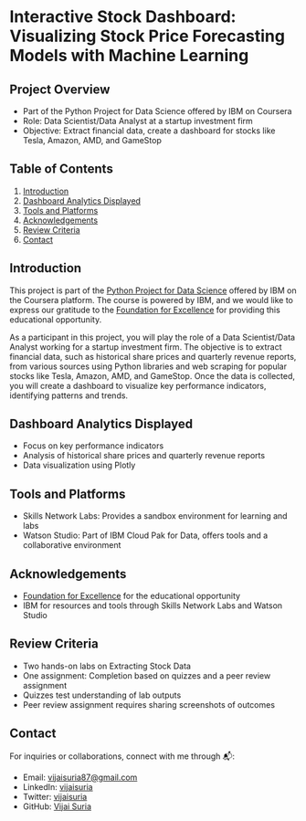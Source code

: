 # Interactive Stock Dashboard: Visualizing Stock Price Forecasting Models with Machine Learning

## Project Overview

- Part of the Python Project for Data Science offered by IBM on Coursera
- Role: Data Scientist/Data Analyst at a startup investment firm
- Objective: Extract financial data, create a dashboard for stocks like Tesla, Amazon, AMD, and GameStop

## Table of Contents

1. [Introduction](#introduction)
2. [Dashboard Analytics Displayed](#dashboard-analytics-displayed)
3. [Tools and Platforms](#tools-and-platforms)
4. [Acknowledgements](#acknowledgements)
5. [Review Criteria](#review-criteria)
6. [Contact](#contact)

## Introduction

This project is part of the [Python Project for Data Science](https://www.coursera.org/learn/python-project-for-data-science) offered by IBM on the Coursera platform. The course is powered by IBM, and we would like to express our gratitude to the [Foundation for Excellence](ffe.org) for providing this educational opportunity.

As a participant in this project, you will play the role of a Data Scientist/Data Analyst working for a startup investment firm. The objective is to extract financial data, such as historical share prices and quarterly revenue reports, from various sources using Python libraries and web scraping for popular stocks like Tesla, Amazon, AMD, and GameStop. Once the data is collected, you will create a dashboard to visualize key performance indicators, identifying patterns and trends.

## Dashboard Analytics Displayed

- Focus on key performance indicators
- Analysis of historical share prices and quarterly revenue reports
- Data visualization using Plotly

## Tools and Platforms

- Skills Network Labs: Provides a sandbox environment for learning and labs
- Watson Studio: Part of IBM Cloud Pak for Data, offers tools and a collaborative environment

## Acknowledgements

- [Foundation for Excellence](ffe.org) for the educational opportunity
- IBM for resources and tools through Skills Network Labs and Watson Studio

## Review Criteria

- Two hands-on labs on Extracting Stock Data
- One assignment: Completion based on quizzes and a peer review assignment
- Quizzes test understanding of lab outputs
- Peer review assignment requires sharing screenshots of outcomes

## Contact

For inquiries or collaborations, connect with me through 📬:

- Email: [vijaisuria87@gmail.com](mailto:vijaisuria87@gmail.com)
- LinkedIn: [vijaisuria](https://www.linkedin.com/in/vijaisuria/)
- Twitter: [vijaisuria](https://twitter.com/vijaisuria)
- GitHub: [Vijai Suria](https://github.com/vijaisuria)
